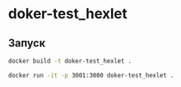 # doker-test_hexlet


## Запуск

```bash
docker build -t doker-test_hexlet .

docker run -it -p 3001:3000 doker-test_hexlet .
```
